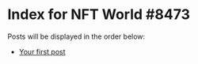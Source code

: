 # Index for NFT World #8473
Posts will be displayed in the order below:

- [Your first post](./001-first.md)

